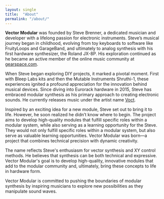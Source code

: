 ```yaml
---
layout: single
title:  "About"
permalink: "/about/"
---
```


**Vector Modular** was founded by Steve Brenner, a dedicated musician and developer with a lifelong passion for electronic instruments. Steve’s musical journey began in childhood, evolving from toy keyboards to software like FruityLoops and GarageBand, and ultimately to analog synthesis with his first hardware synthesizer, the Roland JX-8P. His exploration continued as he became an active member of the online music community at <a href="https://gearspace.com/board/electronic-music-instruments-and-electronic-music-production/" target="_blank">gearspace.com</a>. 

When Steve began exploring DIY projects, it marked a pivotal moment. First with Bleep Labs kits and then the Mutable Instruments Shruthi-1, these experiences ignited a profound appreciation for the innovation behind musical devices. Since diving into Eurorack hardware in 2015, Steve has embraced modular synthesis as his primary approach to creating electronic sounds. He currently releases music under the artist name <a href="https://voct.bandcamp.com/" target="_blank">Voct</a>.

Inspired by an exciting idea for a new module, Steve set out to bring it to life. However, he soon realized he didn’t know where to begin. The project aims to develop high-quality modules that fulfill specific roles within a modular system, while also serving as a learning opportunity for the Steve. They would not only fulfill specific roles within a modular system, but also serve as valuable learning opportunities. Vector Modular was born—a project that combines technical precision with dynamic creativity. 

The name reflects Steve's enthusiasm for vector synthesis and XY control methods. He believes that synthesis can be both technical and expressive. Vector Modular's goal is to develop high-quality, innovative modules that add to the modular community and, ultimately, bring these concepts to life in hardware form. 

Vector Modular is committed to pushing the boundaries of modular synthesis by inspiring musicians to explore new possibilities as they manipulate sound waves.
